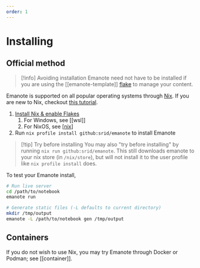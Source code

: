 ```yaml
---
order: 1
---
```


# Installing

## Official method

>[!info] Avoiding installation
> Emanote need not have to be installed if you are using the [[emanote-template]] [flake](https://nixos.asia/en/flakes) to manage your content.

Emanote is supported on all popular operating systems through [Nix]. If you are new to Nix, checkout [this tutorial](https://nixos.asia/en/nix-first).

1. [Install Nix & enable Flakes](https://nixos.asia/en/install)
   1. For Windows, see [[wsl]]
   1. For NixOS, see [[nix]]
2. Run `nix profile install github:srid/emanote` to install Emanote

>[!tip] Try before installing
>  You may also "try before installing" by running `nix run github:srid/emanote`. This still downloads emanote to your nix store (in `/nix/store`), but will not install it to the user profile like `nix profile install` does.

To test your Emanote install,

```bash
# Run live server
cd /path/to/notebook
emanote run

# Generate static files (-L defaults to current directory)
mkdir /tmp/output
emanote -L /path/to/notebook gen /tmp/output
```

## Containers

If you do not wish to use Nix, you may try Emanote through Docker or Podman; see [[container]].

[Nix]: https://nixos.asia/en/nix
